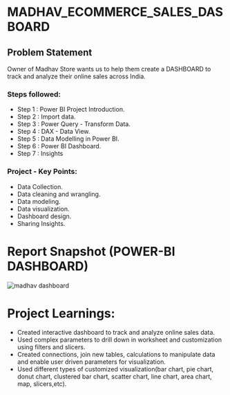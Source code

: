 
# MADHAV_ECOMMERCE_SALES_DASBOARD


## Problem Statement

Owner of Madhav Store wants us to help them create a DASHBOARD to track and analyze their online sales across India.


### Steps followed:

- Step 1 : Power BI Project Introduction.
- Step 2 : Import data.
- Step 3 : Power Query - Transform Data.
- Step 4 : DAX - Data View.
- Step 5 : Data Modelling in Power BI.
- Step 6 : Power BI Dashboard.
- Step 7 : Insights

### Project - Key Points:

- Data Collection.
- Data cleaning and wrangling.
- Data modeling.
- Data visualization.
- Dashboard design.
- Sharing Insights.

 # Report Snapshot (POWER-BI DASHBOARD)

![madhav dashboard](https://github.com/user-attachments/assets/f1850b79-37ac-4881-832c-19cd2ec278c2)





# Project Learnings:

- Created interactive dashboard to track and analyze online sales data.
- Used complex parameters to drill down in worksheet and customization using filters and slicers.
- Created connections, join new tables, calculations to manipulate data and enable user driven parameters for visualization.
- Used different types of customized visualization(bar chart, pie chart, donut chart, clustered bar chart, scatter chart, line chart, area chart, map, slicers,etc).



           




           

           
